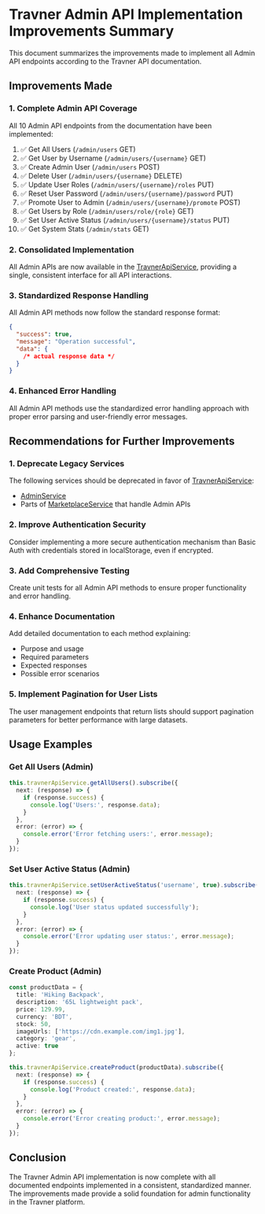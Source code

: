 # Travner Admin API Implementation Improvements Summary

This document summarizes the improvements made to implement all Admin API endpoints according to the Travner API documentation.

## Improvements Made

### 1. Complete Admin API Coverage
All 10 Admin API endpoints from the documentation have been implemented:

1. ✅ Get All Users (`/admin/users` GET)
2. ✅ Get User by Username (`/admin/users/{username}` GET)
3. ✅ Create Admin User (`/admin/users` POST)
4. ✅ Delete User (`/admin/users/{username}` DELETE)
5. ✅ Update User Roles (`/admin/users/{username}/roles` PUT)
6. ✅ Reset User Password (`/admin/users/{username}/password` PUT)
7. ✅ Promote User to Admin (`/admin/users/{username}/promote` POST)
8. ✅ Get Users by Role (`/admin/users/role/{role}` GET)
9. ✅ Set User Active Status (`/admin/users/{username}/status` PUT)
10. ✅ Get System Stats (`/admin/stats` GET)

### 2. Consolidated Implementation
All Admin APIs are now available in the [TravnerApiService](file:///d:/Travner%20V2/Travner-Web-Frontend/src/app/services/travner-api.service.ts), providing a single, consistent interface for all API interactions.

### 3. Standardized Response Handling
All Admin API methods now follow the standard response format:
```json
{
  "success": true,
  "message": "Operation successful",
  "data": {
    /* actual response data */
  }
}
```

### 4. Enhanced Error Handling
All Admin API methods use the standardized error handling approach with proper error parsing and user-friendly error messages.

## Recommendations for Further Improvements

### 1. Deprecate Legacy Services
The following services should be deprecated in favor of [TravnerApiService](file:///d:/Travner%20V2/Travner-Web-Frontend/src/app/services/travner-api.service.ts):
- [AdminService](file:///d:/Travner%20V2/Travner-Web-Frontend/src/app/services/admin.service.ts#L59-L325)
- Parts of [MarketplaceService](file:///d:/Travner%20V2/Travner-Web-Frontend/src/app/services/marketplace.service.ts) that handle Admin APIs

### 2. Improve Authentication Security
Consider implementing a more secure authentication mechanism than Basic Auth with credentials stored in localStorage, even if encrypted.

### 3. Add Comprehensive Testing
Create unit tests for all Admin API methods to ensure proper functionality and error handling.

### 4. Enhance Documentation
Add detailed documentation to each method explaining:
- Purpose and usage
- Required parameters
- Expected responses
- Possible error scenarios

### 5. Implement Pagination for User Lists
The user management endpoints that return lists should support pagination parameters for better performance with large datasets.

## Usage Examples

### Get All Users (Admin)
```typescript
this.travnerApiService.getAllUsers().subscribe({
  next: (response) => {
    if (response.success) {
      console.log('Users:', response.data);
    }
  },
  error: (error) => {
    console.error('Error fetching users:', error.message);
  }
});
```

### Set User Active Status (Admin)
```typescript
this.travnerApiService.setUserActiveStatus('username', true).subscribe({
  next: (response) => {
    if (response.success) {
      console.log('User status updated successfully');
    }
  },
  error: (error) => {
    console.error('Error updating user status:', error.message);
  }
});
```

### Create Product (Admin)
```typescript
const productData = {
  title: 'Hiking Backpack',
  description: '65L lightweight pack',
  price: 129.99,
  currency: 'BDT',
  stock: 50,
  imageUrls: ['https://cdn.example.com/img1.jpg'],
  category: 'gear',
  active: true
};

this.travnerApiService.createProduct(productData).subscribe({
  next: (response) => {
    if (response.success) {
      console.log('Product created:', response.data);
    }
  },
  error: (error) => {
    console.error('Error creating product:', error.message);
  }
});
```

## Conclusion

The Travner Admin API implementation is now complete with all documented endpoints implemented in a consistent, standardized manner. The improvements made provide a solid foundation for admin functionality in the Travner platform.